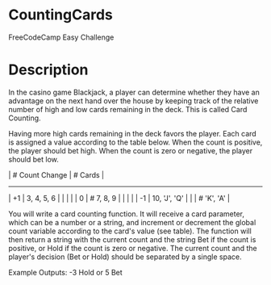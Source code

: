 # CountingCards
FreeCodeCamp Easy Challenge

# Description

In the casino game Blackjack, a player can determine whether they have an advantage on the next hand over the house by keeping track of the relative number of high and low cards remaining in the deck. This is called Card Counting. </br>

Having more high cards remaining in the deck favors the player. Each card is assigned a value according to the table below. When the count is positive, the player should bet high. When the count is zero or negative, the player should bet low. </br>

| # Count Change  |     # Cards        | </br>
------------------ ---------------------
|     +1          |    3, 4, 5, 6      |
|                 |                    |
|      0	        |   # 7, 8, 9        |
|                 |                    |
|     -1	        |   10, 'J', 'Q'     | 
|                 |     # 'K', 'A'     |

You will write a card counting function. It will receive a card parameter, which can be a number or a string, and increment or decrement the global count variable according to the card's value (see table). The function will then return a string with the current count and the string Bet if the count is positive, or Hold if the count is zero or negative. The current count and the player's decision (Bet or Hold) should be separated by a single space. </br>

Example Outputs: -3 Hold or 5 Bet

